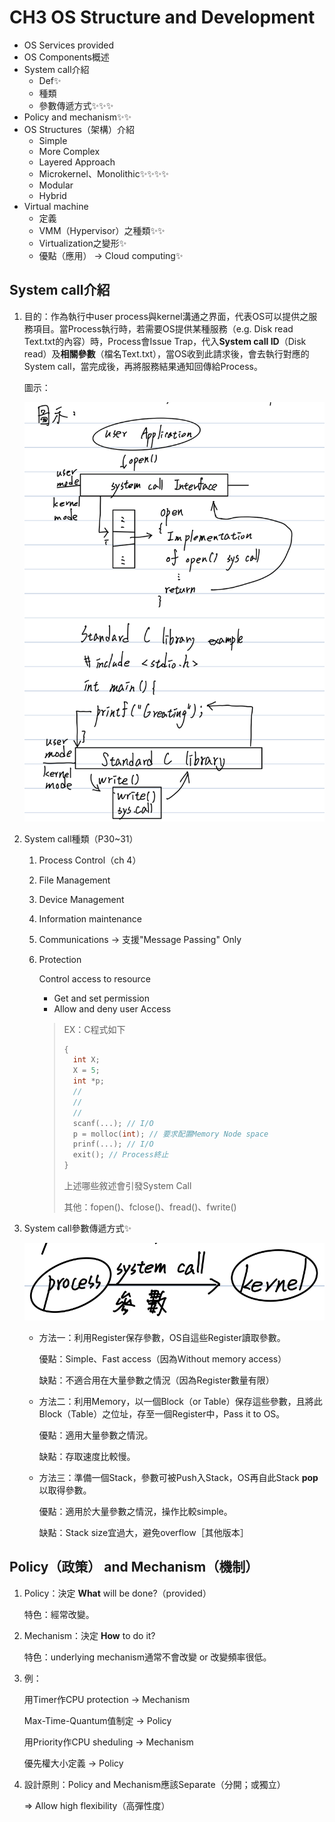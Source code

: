 # CH3 OS Structure and Development

- OS Services provided
- OS Components概述
- System call介紹
  - Def✨
  - 種類
  - 參數傳遞方式✨✨✨
- Policy and mechanism✨✨
- OS Structures（架構）介紹
  - Simple
  - More Complex
  - Layered Approach
  - Microkernel、Monolithic✨✨✨✨
  - Modular
  - Hybrid
- Virtual machine
  - 定義
  - VMM（Hypervisor）之種類✨✨
  - Virtualization之變形✨
  - 優點（應用） -> Cloud computing✨

## System call介紹

1. 目的：作為執行中user process與kernel溝通之界面，代表OS可以提供之服務項目。當Process執行時，若需要OS提供某種服務（e.g. Disk read Text.txt的內容）時，Process會Issue Trap，代入**System call ID**（Disk read）及**相關參數**（檔名Text.txt），當OS收到此請求後，會去執行對應的System call，當完成後，再將服務結果通知回傳給Process。

   圖示：

   ![image-20210714201546697](./Imgaes/image-20210714201546697-6264949.png)

2. System call種類（P30~31）

   1. Process Control（ch 4）
   
   2. File Management
   
   3. Device Management
   
   4. Information maintenance
   
   5. Communications -> 支援"Message Passing" Only
   
   6. Protection
   
      Control access to resource
   
      - Get and set permission
      - Allow and deny user Access
   
      > EX：C程式如下
      >
      > ```c
      > {
      >   int X;
      >   X = 5;
      >   int *p;
      >   //
      >   //
      >   //
      >   scanf(...); // I/O
      >   p = molloc(int); // 要求配置Memory Node space
      >   prinf(...); // I/O
      >   exit(); // Process終止
      > }
      > ```
      >
      > 上述哪些敘述會引發System Call
      >
      > 其他：fopen()、fclose()、fread()、fwrite()
   
3. System call參數傳遞方式✨

   ![image-20210716161230555](./Imgaes/image-20210716161230555-6423154.png)

   - 方法一：利用Register保存參數，OS自這些Register讀取參數。

     優點：Simple、Fast access（因為Without memory access）

     缺點：不適合用在大量參數之情況（因為Register數量有限）

   - 方法二：利用Memory，以一個Block（or Table）保存這些參數，且將此Block（Table）之位址，存至一個Register中，Pass it to OS。

     優點：適用大量參數之情況。

     缺點：存取速度比較慢。

   - 方法三：準備一個Stack，參數可被Push入Stack，OS再自此Stack **pop**以取得參數。

     優點：適用於大量參數之情況，操作比較simple。

     缺點：Stack size宜過大，避免overflow［其他版本］

## Policy（政策） and Mechanism（機制）

1. Policy：決定 **What** will be done?（provided）

   特色：經常改變。

2. Mechanism：決定 **How** to do it?

   特色：underlying mechanism通常不會改變 or 改變頻率很低。

3. 例：

   用Timer作CPU protection -> Mechanism

   Max-Time-Quantum值制定 -> Policy

   用Priority作CPU sheduling -> Mechanism

   優先權大小定義 -> Policy

4. 設計原則：Policy and Mechanism應該Separate（分開；或獨立）

   => Allow high flexibility（高彈性度）
